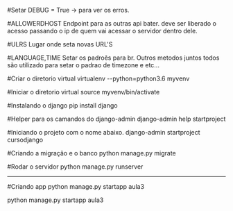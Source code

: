 #Setar 
DEBUG = True -> para ver os erros.

#ALLOWERDHOST
Endpoint para as outras api bater. deve ser liberado o acesso passando o ip de quem vai acessar
o servidor dentro dele.

#ULRS
Lugar onde seta novas URL'S

#LANGUAGE,TIME
Setar os padroẽs para br. Outros metodos juntos todos são utilizado para setar o padrao de
timezone e etc...

#Criar o diretorio virtual
virtualenv --python=python3.6 myvenv

#Iniciar o diretorio virtual
source myvenv/bin/activate

#Instalando o django
pip install django

#Helper para os camandos do django-admin
django-admin help startproject

#Iniciando o projeto com o nome abaixo.
django-admin startproject cursodjango 

#Criando a migração e o banco
python manage.py migrate

#Rodar o servidor
python manage.py runserver

-----------------------------------------------------

#Criando app
python manage.py startapp aula3

python manage.py startapp aula3
